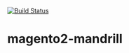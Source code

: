 [![Build Status](https://travis-ci.org/centerax/magento2-mandrill.svg?branch=master)](https://travis-ci.org/centerax/magento2-mandrill)
# magento2-mandrill
